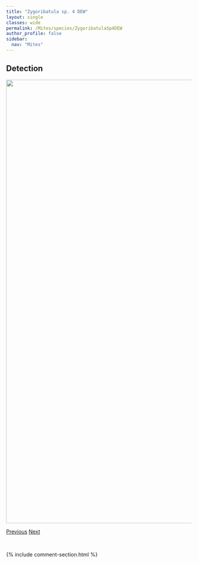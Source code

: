 ```yaml
---
title: "Zygoribatula sp. 4 DEW"
layout: single
classes: wide
permalink: /Mites/species/ZygoribatulaSp4DEW
author_profile: false
sidebar:
  nav: "Mites"
---
```


<h2>Detection</h2>

<a href="https://drive.google.com/uc?export=view&id=14G7P7au4P8edrF4gzoCGBCbVm2TqzE7D">
<img src="https://drive.google.com/uc?export=view&id=14G7P7au4P8edrF4gzoCGBCbVm2TqzE7D" height = "1200" width = "800">
</a>


<a href="/DevelopmentWebsite/Mites/species/ZygoribatulaSp3DEW" class="pagination--pager" title="Zygoribatula sp. 3 DEW">Previous</a> <a href="/DevelopmentWebsite/Mites/species/AchipteriaColeoptrata" class="pagination--pager" title="Achipteria coleoptrata">Next</a>

<p>&nbsp;</p>

{% include comment-section.html %}
